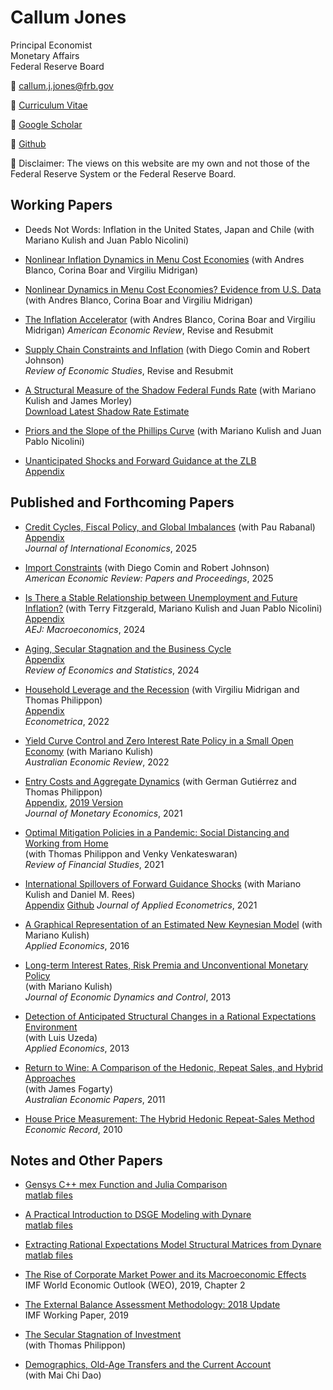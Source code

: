 # Callum Jones

Principal Economist  
Monetary Affairs  
Federal Reserve Board

:email: [callum.j.jones@frb.gov](mailto:callum.j.jones@frb.gov)

:memo: [Curriculum Vitae](files/CallumJones.pdf)  

:book: [Google Scholar](https://scholar.google.com/citations?user=--GNzKcAAAAJ&hl=en)  

:floppy_disk: [Github](https://github.com/callumjones)

:bookmark: Disclaimer: The views on this website are my own and not those of the Federal Reserve System or the Federal Reserve Board.

## Working Papers

- Deeds Not Words: Inflation in the United States, Japan and Chile (with Mariano Kulish and Juan Pablo Nicolini)

- [Nonlinear Inflation Dynamics in Menu Cost Economies](./files/bbjm_v6.pdf)  (with Andres Blanco, Corina Boar and Virgiliu Midrigan)

- [Nonlinear Dynamics in Menu Cost Economies? Evidence from U.S. Data](./files/bbjm_short.pdf) (with Andres Blanco, Corina Boar and Virgiliu Midrigan)

- [The Inflation Accelerator](./files/paper_v1.pdf) (with Andres Blanco, Corina Boar and Virgiliu Midrigan)
*American Economic Review*, Revise and Resubmit

- [Supply Chain Constraints and Inflation](./files/Supply%20Chain%20Constraints%20and%20Inflation%20824.pdf) (with Diego Comin and Robert Johnson)  
*Review of Economic Studies*, Revise and Resubmit

- [A Structural Measure of the Shadow Federal Funds Rate](./files/jkm_June2024.pdf) (with Mariano Kulish and James Morley)  
[Download Latest Shadow Rate Estimate](https://github.com/callumjones/shadow-rate)

- [Priors and the Slope of the Phillips Curve](./files/jkn_priors.pdf) (with Mariano Kulish and Juan Pablo Nicolini)

- [Unanticipated Shocks and Forward Guidance at the ZLB](./files/ZLB.pdf)  
[Appendix](./files/ZLB_appendix.pdf)

## Published and Forthcoming Papers

- [Credit Cycles, Fiscal Policy, and Global Imbalances](./files/fin_cycles_v5.pdf) (with Pau Rabanal)  
[Appendix](./files/fin_cycles_appendix_v5.pdf)  
*Journal of International Economics*, 2025

- [Import Constraints](https://www.nber.org/papers/w32072) (with Diego Comin and Robert Johnson)  
*American Economic Review: Papers and Proceedings*, 2025

- [Is There a Stable Relationship between Unemployment and Future Inflation?](./files/phillipscurve.pdf) (with Terry Fitzgerald, Mariano Kulish and Juan Pablo Nicolini)  
[Appendix](./files/fjkn_aej_macro_appendix.pdf)  
*AEJ: Macroeconomics*, 2024

- [Aging, Secular Stagnation and the Business Cycle](./files/demo.pdf)  
[Appendix](./files/demo_appendix.pdf)  
*Review of Economics and Statistics*, 2024

- [Household Leverage and the Recession](./files/hholddebt.pdf) (with Virgiliu Midrigan and Thomas Philippon)   
[Appendix](./files/hholddebt_appendix.pdf)  
*Econometrica*, 2022

- [Yield Curve Control and Zero Interest Rate Policy in a Small Open Economy](https://onlinelibrary.wiley.com/doi/10.1111/1467-8462.12484) (with Mariano Kulish)  
*Australian Economic Review*, 2022

- [Entry Costs and Aggregate Dynamics](./files/entrycosts_agg.pdf) (with German Gutiérrez and Thomas Philippon)  
[Appendix](./files/entrycosts_agg_appendix.pdf), [2019 Version](./files/entrycosts.pdf)  
*Journal of Monetary Economics*, 2021

- [Optimal Mitigation Policies in a Pandemic: Social Distancing and Working from Home](./files/covid.pdf)  
        (with Thomas Philippon and Venky Venkateswaran)  
        *Review of Financial Studies*, 2021

- [International Spillovers of Forward Guidance Shocks](https://doi.org/10.1002/jae.2858)  (with Mariano Kulish and Daniel M. Rees)  
[Appendix](./files/OpenFG_appendix.pdf) [Github](https://github.com/callumjones/fg-spillovers)
*Journal of Applied Econometrics*, 2021

- [A Graphical Representation of an Estimated New Keynesian Model](./files/graphical.pdf) (with Mariano Kulish)  
        *Applied Economics*, 2016

- [Long-term Interest Rates, Risk Premia and Unconventional Monetary Policy](./files/long_term.pdf)  
        (with Mariano Kulish)  
        *Journal of Economic Dynamics and Control*, 2013

- [Detection of Anticipated Structural Changes in a Rational Expectations Environment](./files/anticipated.pdf)  
        (with Luis Uzeda)  
        *Applied Economics*, 2013

- [Return to Wine: A Comparison of the Hedonic, Repeat Sales, and Hybrid Approaches](https://onlinelibrary.wiley.com/doi/abs/10.1111/j.1467-8454.2011.00416.x)  
        (with James Fogarty)  
        *Australian Economic Papers*, 2011

- [House Price Measurement: The Hybrid Hedonic Repeat-Sales Method](https://onlinelibrary.wiley.com/doi/abs/10.1111/j.1475-4932.2009.00596.x)  
        *Economic Record*, 2010

## Notes and Other Papers

- [Gensys C++ mex Function and Julia Comparison](./files/gensys_mex.pdf)  
        [matlab files](./files/cpp_gensys.zip)

- [A Practical Introduction to DSGE Modeling with Dynare](./files/dynare_man.pdf)  
        [matlab files](./files/dynare_man_files.zip)

- [Extracting Rational Expectations Model Structural Matrices from Dynare](./files/dynare_str.pdf)  
        [matlab files](./files/dynare_str_files.zip)

- [The Rise of Corporate Market Power and its Macroeconomic Effects](https://www.imf.org/en/Publications/WEO/Issues/2019/03/28/world-economic-outlook-april-2019)  
        IMF World Economic Outlook (WEO), 2019, Chapter 2

- [The External Balance Assessment Methodology: 2018 Update](https://www.imf.org/en/Publications/WP/Issues/2019/03/19/The-External-Balance-Assessment-Methodology-2018-Update-46643)  
        IMF Working Paper, 2019

- [The Secular Stagnation of Investment](./files/qzlb.pdf)  
        (with Thomas Philippon)

- [Demographics, Old-Age Transfers and the Current Account](./files/democa.pdf)  
        (with Mai Chi Dao)
